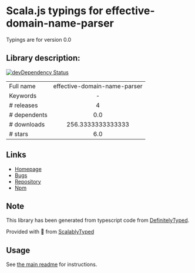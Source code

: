 
# Scala.js typings for effective-domain-name-parser

Typings are for version 0.0

## Library description:
[![devDependency Status](https://david-dm.org/dontcallmedom/node-domain-name-parser/dev-status.svg)](https://david-dm.org/dontcallmedom/node-domain-name-parser#info=devDependencies)

|                    |                 |
| ------------------ | :-------------: |
| Full name          | effective-domain-name-parser |
| Keywords           | - |
| # releases         | 4 |
| # dependents       | 0.0 |
| # downloads        | 256.3333333333333 |
| # stars            | 6.0 |

## Links
- [Homepage](https://github.com/dontcallmedom/node-domain-name-parser#readme)
- [Bugs](https://github.com/dontcallmedom/node-domain-name-parser/issues)
- [Repository](https://github.com/dontcallmedom/node-domain-name-parser)
- [Npm](https://www.npmjs.com/package/effective-domain-name-parser)
    


## Note
This library has been generated from typescript code from [DefinitelyTyped](https://definitelytyped.org).

Provided with :purple_heart: from [ScalablyTyped](https://github.com/oyvindberg/ScalablyTyped)

## Usage
See [the main readme](../../readme.md) for instructions.



